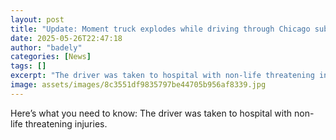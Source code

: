 ```yaml
---
layout: post
title: "Update: Moment truck explodes while driving through Chicago suburb"
date: 2025-05-26T22:47:18
author: "badely"
categories: [News]
tags: []
excerpt: "The driver was taken to hospital with non-life threatening injuries."
image: assets/images/8c3551df9835797be44705b956af8339.jpg
---
```


Here’s what you need to know: The driver was taken to hospital with non-life threatening injuries.

